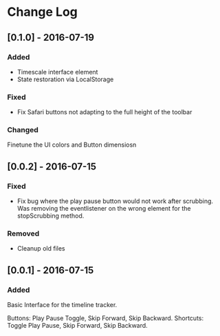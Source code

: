 # Change Log

## [0.1.0] - 2016-07-19
### Added
- Timescale interface element
- State restoration via LocalStorage

### Fixed
- Fix Safari buttons not adapting to the full height of the toolbar

### Changed
Finetune the UI colors and Button dimensiosn

## [0.0.2] - 2016-07-15
### Fixed
- Fix bug where the play pause button would not work after scrubbing.
  Was removing the eventlistener on the wrong element for the stopScrubbing method.

### Removed
- Cleanup old files

## [0.0.1] - 2016-07-15
### Added
Basic Interface for the timeline tracker.

Buttons: Play Pause Toggle, Skip Forward, Skip Backward.
Shortcuts: Toggle Play Pause, Skip Forward, Skip Backward.
